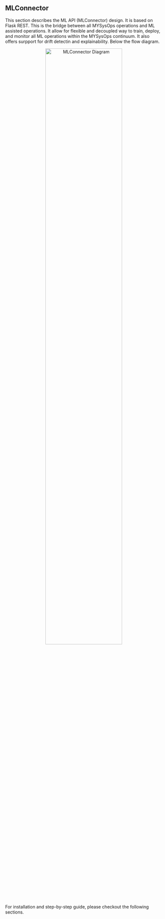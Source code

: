 ## MLConnector
This section describes the ML API (MLConnector) design. It is based on Flask REST. This is the bridge between all MYSysOps operations and ML assisted operations. It allow for flexible and decoupled way to train, deploy, and monitor all ML operations within the MYSysOps continuum. It also offers surpport for drift detectin and explainability. Below the flow diagram. 

<div align="center">
  <img src="../img/MLConnector.png"
       alt="MLConnector  Diagram"
       style="width:70%; height:auto;"/>
</div>

For installation and step-by-step guide, please checkout the following sections. 